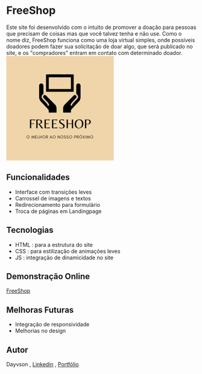 # FreeShop
Este site foi desenvolvido com o intuito de promover a doação para pessoas que precisam de coisas mas que você talvez tenha e não use. Como o nome diz, FreeShop funciona como uma loja virtual simples, onde possíveis doadores podem fazer sua solicitação de doar algo, que será publicado no site, e os "compradores" entram em contato com determinado doador. 
![Logo do FreeShop](Freeshop.png)

## Funcionalidades
- Interface com transições leves
- Carrossel de imagens e textos
- Redirecionamento para formulário
- Troca de páginas em Landingpage

## Tecnologias
- HTML : para a estrutura do site
- CSS : para estilização de animações leves
- JS : integração de dinamicidade no site

## Demonstração Online
[FreeShop](https://freeshop.onrender.com/)

## Melhoras Futuras
- Integração de responsividade
- Melhorias no design

## Autor
Dayvson , [Linkedin](https://www.linkedin.com/in/dayvson-lacerda-327031216/) , [Portfólio](https://main-path.onrender.com/)
